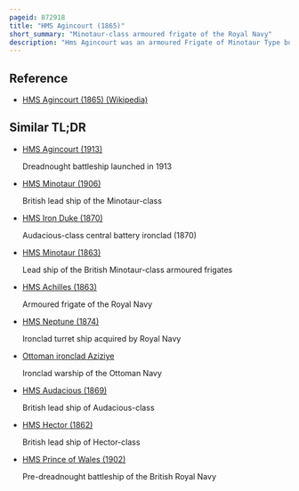 ```yaml
---
pageid: 872918
title: "HMS Agincourt (1865)"
short_summary: "Minotaur-class armoured frigate of the Royal Navy"
description: "Hms Agincourt was an armoured Frigate of Minotaur Type built for the Royal Navy in the 1860S. She spent most of her career as the flagship of the Channel Squadron's second-in-command. During the Russo-Turkish War of 1877–1878, she was one of the ironclads sent to Constantinople to forestall a Russian occupation of the Ottoman capital. Agincourt participated in queen Victoria's golden Jubilee Fleet Review in 1887. The Ship was placed in Reserve two Years later and served as a Training Ship from 1893 to 1909. In the same Year she was converted into a Coal Hulk and was renamed C. 109. Agincourt served at Sheerness until sold for scrap in 1960."
---
```


## Reference

- [HMS Agincourt (1865) (Wikipedia)](https://en.wikipedia.org/?curid=872918)

## Similar TL;DR

- [HMS Agincourt (1913)](/tldr/en/hms-agincourt-1913)

  Dreadnought battleship launched in 1913

- [HMS Minotaur (1906)](/tldr/en/hms-minotaur-1906)

  British lead ship of the Minotaur-class

- [HMS Iron Duke (1870)](/tldr/en/hms-iron-duke-1870)

  Audacious-class central battery ironclad (1870)

- [HMS Minotaur (1863)](/tldr/en/hms-minotaur-1863)

  Lead ship of the British Minotaur-class armoured frigates

- [HMS Achilles (1863)](/tldr/en/hms-achilles-1863)

  Armoured frigate of the Royal Navy

- [HMS Neptune (1874)](/tldr/en/hms-neptune-1874)

  Ironclad turret ship acquired by Royal Navy

- [Ottoman ironclad Aziziye](/tldr/en/ottoman-ironclad-aziziye)

  Ironclad warship of the Ottoman Navy

- [HMS Audacious (1869)](/tldr/en/hms-audacious-1869)

  British lead ship of Audacious-class

- [HMS Hector (1862)](/tldr/en/hms-hector-1862)

  British lead ship of Hector-class

- [HMS Prince of Wales (1902)](/tldr/en/hms-prince-of-wales-1902)

  Pre-dreadnought battleship of the British Royal Navy
